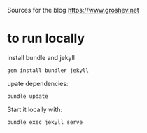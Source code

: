 Sources for the blog https://www.groshev.net

# to run locally
install bundle and jekyll
```
gem install bundler jekyll
```

upate dependencies: 
```
bundle update
```

Start it locally with: 
```
bundle exec jekyll serve
```

